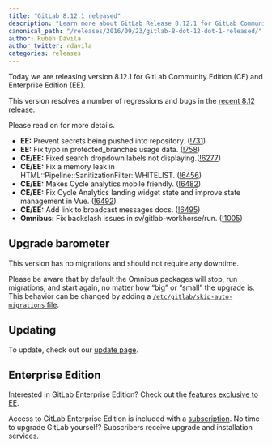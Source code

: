 ```yaml
---
title: "GitLab 8.12.1 released"
description: "Learn more about GitLab Release 8.12.1 for GitLab Community Edition (CE) and Enterprise Edition (EE)"
canonical_path: "/releases/2016/09/23/gitlab-8-dot-12-dot-1-released/"
author: Rubén Dávila
author_twitter: rdavila
categories: releases
---
```


Today we are releasing version 8.12.1 for GitLab Community Edition (CE) and
Enterprise Edition (EE).

This version resolves a number of regressions and bugs in the [recent 8.12
release](/releases/2016/09/22/gitlab-8-12-released/).

Please read on for more details.

<!-- more -->

- **EE:** Prevent secrets being pushed into repository. ([!731])
- **EE:** Fix typo in protected_branches usage data. ([!758])
- **CE/EE:** Fixed search dropdown labels not displaying.([!6277])
- **CE/EE:** Fix a memory leak in HTML::Pipeline::SanitizationFilter::WHITELIST. ([!6456])
- **CE/EE:** Makes Cycle analytics mobile friendly. ([!6482])
- **CE/EE:** Fix Cycle Analytics landing widget state and improve state management in Vue. ([!6492])
- **CE/EE:** Add link to broadcast messages docs. ([!6495])
- **Omnibus:** Fix backslash issues in sv/gitlab-workhorse/run. ([!1005])

[!731]: https://gitlab.com/gitlab-org/gitlab-ee/merge_requests/731
[!758]: https://gitlab.com/gitlab-org/gitlab-ee/merge_requests/758

[!6456]: https://gitlab.com/gitlab-org/gitlab-ce/merge_requests/6456
[!6495]: https://gitlab.com/gitlab-org/gitlab-ce/merge_requests/6495
[!6482]: https://gitlab.com/gitlab-org/gitlab-ce/merge_requests/6482
[!6492]: https://gitlab.com/gitlab-org/gitlab-ce/merge_requests/6492
[!6277]: https://gitlab.com/gitlab-org/gitlab-ce/merge_requests/6277

[!1005]: https://gitlab.com/gitlab-org/omnibus-gitlab/merge_requests/1005

## Upgrade barometer

This version has no migrations and should not require any downtime.

Please be aware that by default the Omnibus packages will stop, run migrations,
and start again, no matter how “big” or “small” the upgrade is. This behavior
can be changed by adding a [`/etc/gitlab/skip-auto-migrations`
file](http://doc.gitlab.com/omnibus/update/README.html).

## Updating

To update, check out our [update page](/update/).

## Enterprise Edition

Interested in GitLab Enterprise Edition? Check out the [features exclusive to
EE](/features/#enterprise).

Access to GitLab Enterprise Edition is included with a [subscription](/pricing/).
No time to upgrade GitLab yourself? Subscribers receive upgrade and installation
services.
